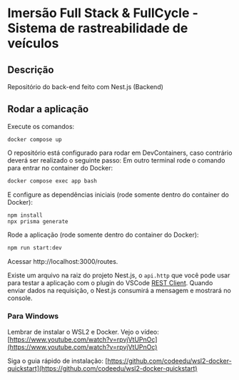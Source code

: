 # Imersão Full Stack & FullCycle - Sistema de rastreabilidade de veículos

## Descrição

Repositório do back-end feito com Nest.js (Backend)

## Rodar a aplicação

Execute os comandos:

```
docker compose up
```

O repositório está configurado para rodar em DevContainers, caso contrário deverá ser realizado o seguinte passo:
Em outro terminal rode o comando para entrar no container do Docker:
```bash
docker compose exec app bash
```


E configure as dependências iniciais (rode somente dentro do container do Docker):
```
npm install
npx prisma generate
```

Rode a aplicação (rode somente dentro do container do Docker):
```bash
npm run start:dev
```

Acessar http://localhost:3000/routes.

Existe um arquivo na raiz do projeto Nest.js, o `api.http` que você pode usar para testar a aplicação com o plugin do VSCode [REST Client](https://marketplace.visualstudio.com/items?itemName=humao.rest-client). Quando enviar dados na requisição, o Nest.js consumirá a mensagem e mostrará no console.

### Para Windows 

Lembrar de instalar o WSL2 e Docker. Vejo o vídeo: [https://www.youtube.com/watch?v=rpvjVtUPnOc](https://www.youtube.com/watch?v=rpvjVtUPnOc) 

Siga o guia rápido de instalação: [https://github.com/codeedu/wsl2-docker-quickstart](https://github.com/codeedu/wsl2-docker-quickstart) 
